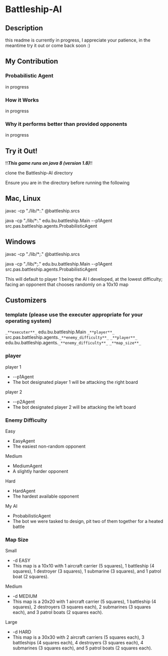 # Battleship-AI

## Description
this readme is currently in progress, I appreciate your patience, in the meantime try it out or come back soon :)

## My Contribution

### Probabilistic Agent

in progress

### How it Works

in progress

### Why it performs better than provided opponents

in progress

## Try it Out!

!!**_This game runs on java 8 (version 1.8)_**!!

clone the Battleship-AI directory

Ensure you are in the directory before running the following

## Mac, Linux
javac -cp "./lib/*:." @battleship.srcs

java -cp "./lib/*:." edu.bu.battleship.Main --p1Agent src.pas.battleship.agents.ProbabilisticAgent

## Windows
javac -cp "./lib/*;." @battleship.srcs

java -cp "./lib/*;." edu.bu.battleship.Main --p1Agent src.pas.battleship.agents.ProbabilisticAgent

This will default to player 1 being the AI I developed, at the lowest difficulty; facing an opponent that chooses randomly on a 10x10 map

## Customizers

### template (please use the executer appropriate for your operating system)
`_**executer**_` edu.bu.battleship.Main `_**player**_` src.pas.battleship.agents.`_**enemy_difficulty**_` `_**player**_` edu.bu.battleship.agents.`_**enemy_difficulty**_` `_**map_size**_`

### player
player 1
- --p1Agent
- The bot designated player 1 will be attacking the right board

player 2
- --p2Agent
- The bot designated player 2 will be attacking the left board

### Enemy Difficulty
Easy
- EasyAgent
- The easiest non-random opponent

Medium
- MediumAgent
- A slightly harder opponent 

Hard
- HardAgent
- The hardest available opponent

My AI
- ProbabilisticAgent
- The bot we were tasked to design, pit two of them together for a heated battle

### Map Size
Small
- -d EASY
- This map is a 10x10 with 1 aircraft carrier (5 squares), 1 battleship (4 squares), 1 destroyer (3 squares), 1 submarine (3 squares), and 1 patrol boat (2 squares).

Medium
- -d MEDIUM
- This map is a 20x20 with 1 aircraft carrier (5 squares), 1 battleship (4 squares), 2 destroyers (3 squares each), 2 submarines (3 squares each), and 3 patrol boats (2 squares each).

Large
- -d HARD
-  This map is a 30x30 with 2 aircraft carriers (5 squares each), 3 battleships (4 squares each), 4 destroyers (3 squares each), 4 submarines (3 squares each), and 5 patrol boats (2 squares each).

